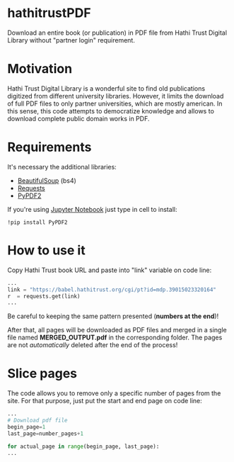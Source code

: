 # hathitrustPDF
Download an entire book (or publication) in PDF file from Hathi Trust Digital Library without "partner login" requirement.

# Motivation
Hathi Trust Digital Library is a wonderful site to find old publications digitized from different university libraries. However, it limits the download of full PDF files to only partner universities, which are mostly american. In this sense, this code attempts to democratize knowledge and allows to download complete public domain works in PDF.

# Requirements
It's necessary the additional libraries:
* [BeautifulSoup](https://www.crummy.com/software/BeautifulSoup/bs4/doc/#installing-beautiful-soup) (bs4)
* [Requests](https://realpython.com/python-requests/)
* [PyPDF2](https://pythonhosted.org/PyPDF2/)

If you're using [Jupyter Notebook](https://jupyter.org/) just type in cell to install:
```
!pip install PyPDF2
```

# How to use it
Copy Hathi Trust book URL and paste into "link" variable on code line:
```python
...
link = "https://babel.hathitrust.org/cgi/pt?id=mdp.39015023320164"
r  = requests.get(link)
...
```
Be careful to keeping the same pattern presented (**numbers at the end**)! 

After that, all pages will be downloaded as PDF files and merged in a single file named **MERGED_OUTPUT.pdf** in the corresponding folder. The pages are not *automatically* deleted after the end of the process! 

# Slice pages
The code allows you to remove only a specific number of pages from the site. For that purpose, just put the start and end page on code line:
```python
...
# Download pdf file
begin_page=1
last_page=number_pages+1

for actual_page in range(begin_page, last_page):
...
```
